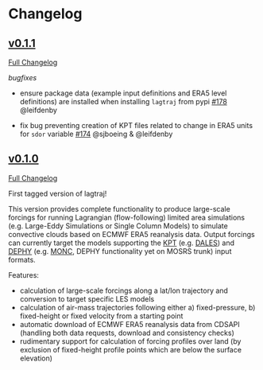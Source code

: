 # Changelog

## [v0.1.1](https://github.com/EUREC4A-UK/lagtraj/tree/v0.1.1)

[Full Changelog](https://github.com/EUREC4A-UK/lagtraj/compare/v0.1.0...v0.1.1)

*bugfixes*

- ensure package data (example input definitions and ERA5 level definitions)
  are installed when installing `lagtraj` from pypi
  [\#178](https://github.com/EUREC4A-UK/lagtraj/pull/178) @leifdenby

- fix bug preventing creation of KPT files related to change in ERA5 units for
  `sdor` variable
  [\#174](https://github.com/EUREC4A-UK/lagtraj/pull/174) @sjboeing & @leifdenby


## [v0.1.0](https://github.com/EUREC4A-UK/lagtraj/tree/v0.1.0)

[Full Changelog](https://github.com/EUREC4A-UK/lagtraj/compare/...v0.1.0)

First tagged version of lagtraj!

This version provides complete functionality to produce large-scale forcings for
running Lagrangian (flow-following) limited area simulations (e.g. Large-Eddy
Simulations or Single Column Models) to simulate convective clouds based on
ECMWF ERA5 reanalysis data. Output forcings can currently target the models
supporting the
[KPT](https://www.lmd.jussieu.fr/~mpllmd/dephy2_forcages_communs/KPT_documentation.pdf)
(e.g. [DALES](https://github.com/dalesteam/dales)) and
[DEPHY](https://docs.google.com/document/d/118xP04jB9HO7Y2LqWk3HZpZ9n3CFujgzimLI7Ug8vO4/edit)
(e.g. [MONC](https://github.com/Leeds-MONC/monc), DEPHY functionality yet on
MOSRS trunk) input formats.

Features:

- calculation of large-scale forcings along a lat/lon trajectory and conversion
  to target specific LES models
- calculation of air-mass trajectories following either a) fixed-pressure, b)
  fixed-height or fixed velocity from a starting point
- automatic download of ECMWF ERA5 reanalysis data from CDSAPI (handling both
  data requests, download and consistency checks)
- rudimentary support for calculation of forcing profiles over land (by
  exclusion of fixed-height profile points which are below the surface
  elevation)
